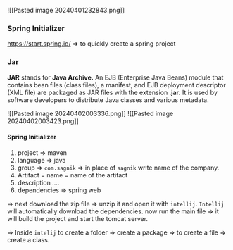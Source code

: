 ![[Pasted image 20240401232843.png]]

### Spring Initializer
https://start.spring.io/ => to quickly create a spring project

### Jar
**JAR** stands for **Java Archive.** An EJB (Enterprise Java Beans) module that contains bean files (class files), a manifest, and EJB deployment descriptor (XML file) are packaged as JAR files with the extension .**jar.** It is used by software developers to distribute Java classes and various metadata.

![[Pasted image 20240402003336.png]]
![[Pasted image 20240402003423.png]]
#### Spring Initializer
1. project => maven
2. language => java
3. group => `com.sagnik` => in place of `sagnik` write name of the company.
4. Artifact = name = name of the artifact
5. description ....
6. dependencies => spring web

=> next download the zip file => unzip it and open it with `intellij`.  `Intellij` will automatically download the dependencies. now run the main file => it will build the project and start the tomcat server.


=> Inside `intelij` to create a folder => create a package
=> to create a file => create a class.


